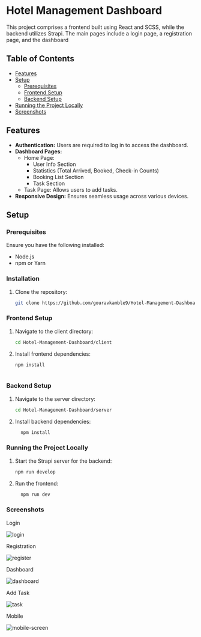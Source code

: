 # Hotel Management Dashboard

This project comprises a frontend built using React and SCSS, while the backend utilizes Strapi. The main pages include a login page, a registration page, and the dashboard


## Table of Contents

- [Features](#features)
- [Setup](#setup)
  - [Prerequisites](#prerequisites)
  - [Frontend Setup](#frontend-setup)
  - [Backend Setup](#backend-setup)
- [Running the Project Locally](#running-the-project-locally)
- [Screenshots](#screenshots)

## Features

- **Authentication:** Users are required to log in to access the dashboard.
- **Dashboard Pages:**
  - Home Page:
    - User Info Section
    - Statistics (Total Arrived, Booked, Check-in Counts)
    - Booking List Section
    - Task Section
  - Task Page: Allows users to add tasks.
- **Responsive Design:** Ensures seamless usage across various devices.

## Setup

### Prerequisites

Ensure you have the following installed:

- Node.js
- npm or Yarn

### Installation
1. Clone the repository:

   ```bash
   git clone https://github.com/gouravkamble9/Hotel-Management-Dashboard.git
   
### Frontend Setup
1. Navigate to the client directory:
   
   ```bash
   cd Hotel-Management-Dashboard/client
   
3. Install frontend dependencies:

   ```bash
   npm install
  

### Backend Setup
1. Navigate to the server directory:

   ```bash
   cd Hotel-Management-Dashboard/server
   
3. Install backend dependencies:

   ```bash
     npm install

### Running the Project Locally
1. Start the Strapi server for the backend:

   ```bash
   npm run develop
   
3. Run the frontend:

   ```bash
     npm run dev
### Screenshots

Login

![login](https://github.com/gouravkamble9/Hotel-Management-Dashboard/assets/61933116/d79e8ffa-2eb1-4345-9317-8af00bd1e3bd)

Registration

![register](https://github.com/gouravkamble9/Hotel-Management-Dashboard/assets/61933116/ac6d9e4f-bbf3-4859-8b01-33562ab635db)

Dashboard

![dashboard](https://github.com/gouravkamble9/Hotel-Management-Dashboard/assets/61933116/7daf0aab-d3c6-4605-b61e-8ab05fcb8a35)

Add Task

![task](https://github.com/gouravkamble9/Hotel-Management-Dashboard/assets/61933116/63598eb4-2e5d-453b-8201-184574538ed3)

Mobile

![mobile-screen](https://github.com/gouravkamble9/Hotel-Management-Dashboard/assets/61933116/e646fbbe-c064-43eb-8e00-ba0173ede0ea)

